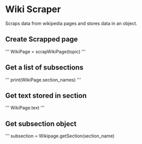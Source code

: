 # Wiki Scraper

Scraps data from wikipedia pages and stores data in an object.

## Create Scrapped page

''' WikiPage = scrapWikiPage(topic) '''

## Get a list of subsections

''' print(WikiPage.section_names) '''

## Get text stored in section

''' WikiPage.text '''

## Get subsection object

''' subsection = Wikipage.getSection(section_name)

